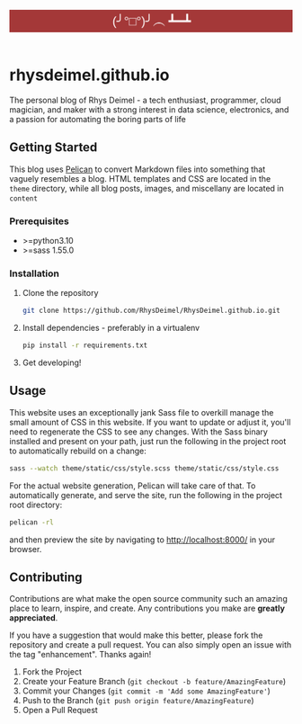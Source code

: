 <br />
<div align="center">
    <img src="content/extra/table_flip.png" alt="Logo">
</div>
<br />


# rhysdeimel.github.io
The personal blog of Rhys Deimel - a tech enthusiast, programmer, cloud magician, and maker with a strong interest in data science, electronics, and a passion for automating the boring parts of life


## Getting Started
This blog uses [Pelican](https://getpelican.com/) to convert Markdown files into something that vaguely resembles a blog. HTML templates and CSS are located in the `theme` directory, while all blog posts, images, and miscellany are located in `content`


### Prerequisites
* \>=python3.10
* \>=sass 1.55.0 


### Installation
1. Clone the repository
   ```sh
   git clone https://github.com/RhysDeimel/RhysDeimel.github.io.git
   ```
2. Install dependencies - preferably in a virtualenv
   ```sh
   pip install -r requirements.txt
   ```
3. Get developing!


## Usage
This website uses an exceptionally jank Sass file to overkill manage the small amount of CSS in this website. If you want to update or adjust it, you'll need to regenerate
the CSS to see any changes. With the Sass binary installed and present on your path, just run the following in the project root to automatically rebuild on a change:
```sh
sass --watch theme/static/css/style.scss theme/static/css/style.css
```


For the actual website generation, Pelican will take care of that. To automatically generate, and serve the site, run the following in the project root directory:
```sh
pelican -rl
```
and then preview the site by navigating to [http://localhost:8000/](http://localhost:8000/) in your browser.


## Contributing
Contributions are what make the open source community such an amazing place to learn, inspire, and create. Any contributions you make are **greatly appreciated**.

If you have a suggestion that would make this better, please fork the repository and create a pull request. You can also simply open an issue with the tag "enhancement". Thanks again!

1. Fork the Project
2. Create your Feature Branch (`git checkout -b feature/AmazingFeature`)
3. Commit your Changes (`git commit -m 'Add some AmazingFeature'`)
4. Push to the Branch (`git push origin feature/AmazingFeature`)
5. Open a Pull Request
